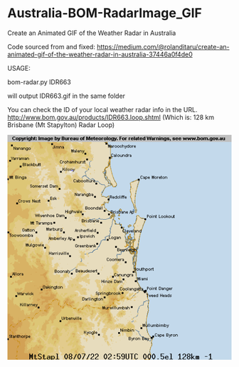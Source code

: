 # Australia-BOM-RadarImage_GIF
Create an Animated GIF of the Weather Radar in Australia

Code sourced from and fixed:  https://medium.com/@rolanditaru/create-an-animated-gif-of-the-weather-radar-in-australia-37446a0f4de0

USAGE:

bom-radar.py IDR663

will output IDR663.gif in the same folder

You can check the ID of your local weather radar info in the URL.
http://www.bom.gov.au/products/IDR663.loop.shtml   (Which is: 128 km Brisbane (Mt Stapylton) Radar Loop)


![IDR663.gif](https://github.com/scorpion44/Australia-BOM-RadarImage_GIF/blob/main/IDR663.gif?raw=true)
